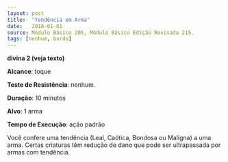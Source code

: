 ```yaml
---
layout: post
title:  "Tendência em Arma"
date:   2018-01-01
source: Módulo Básico 205, Módulo Básico Edição Revisada 215.
tags: [nenhum, bardo]
---
```


**divina 2 (veja texto)**

**Alcance**: toque

**Teste de Resistência**: nenhum.

**Duração**: 10 minutos

**Alvo**: 1 arma

**Tempo de Execução**: ação padrão

Você confere uma tendência (Leal, Caótica, Bondosa ou Maligna) a uma arma. Certas criaturas têm redução de dano que pode ser ultrapassada por armas com tendência.
